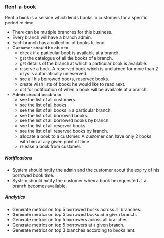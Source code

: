 ### Rent-a-book

Rent a book is a service which lends books to customers for a specific period of time.

- There can be multiple branches for this business.
- Every branch will have a branch admin.
- Each branch has a collection of books to lend.
- Customer should be able to 
    - check if a particular book is available at a branch. 
    - get the catalogue of all the books of a branch. 
    - get details of the branch at which a particular book is available. 
    - reserve a book. A reserved book which is unclaimed for more than 2 days is automatically unreserved. 
    - see all his borrowed books, reserved books. 
    - create wish lists of books he would like to read next.
    - opt for notification of when a book will be available at a branch.
- Admin should be able to
    - see the list of all customers.
    - see the list of all books.
    - see the list of all books in a particular branch.
    - see the list of all borrowed books.
    - see the list of all borrowed books by branch.
    - see the list of all reserved books.
    - see the list of all reserved books by branch.
    - allocate a book to a customer. A customer can have only 2 books with him at any given point of time.
    - release a book from customer.
   
##### Notifications
- System should notify the admin and the customer about the expiry of his borrowed book time.
- System should notify the customer when a book he requested at a branch becomes available.

##### Analytics
- Generate metrics on top 5 borrowed books across all branches.
- Generate metrics on top 5 borrowed books at a given branch.
- Generate metrics on top 5 borrowers across all branches.
- Generate metrics on top 5 borrowers at a given branch.
- Generate metrics on top 3 branches according to books lent.

    